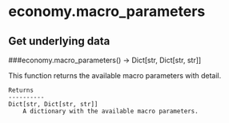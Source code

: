 # economy.macro_parameters

## Get underlying data 
###economy.macro_parameters() -> Dict[str, Dict[str, str]]

This function returns the available macro parameters with detail.

    Returns
    ----------
    Dict[str, Dict[str, str]]
        A dictionary with the available macro parameters.
